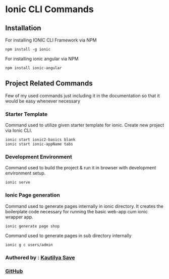 # Ionic CLI Commands

## Installation

For installing IONIC CLI Framework via NPM

```terminal
npm install -g ionic
```

For installing ionic angular via NPM

```terminal
npm install ionic-angular
```

## Project Related Commands

Few of my used commands just including it in the documentation so that it would be easy whenever necessary

### Starter Template

Command used to utilize given starter template for ionic.
Create new project via Ionic CLI.

```terminal
ionic start ionic2-basics blank
ionic start ionic-appName tabs
```

### Development Environment

Command used to build the project & run it in browser with development environment setup.

```terminal
ionic serve
```

### Ionic Page generation

Command used to generate pages internally in ionic directory. It creates the boilerplate code necessary for running the basic web-app cum ionic wrapper app.

```terminal
ionic generate page shop
```

Command used to generate pages in sub directory internally

```terminal
ionic g c users/admin
```

### Authored by : [Kautilya Save](https://kautilya.design)

### [GitHub](https://github.com/SensehacK)